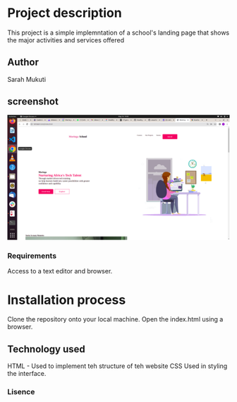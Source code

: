 # Project description
<p> This project is a  simple implemntation of a school's landing page that shows the major activities and services offered</p>


## Author
Sarah Mukuti

## screenshot
<img src ="./Assets/Screenshot from 2022-05-18 19-02-31.png">

### Requirements
Access to a text editor and browser. 

# Installation process
Clone the repository onto your local machine.
Open the index.html using a browser. 

## Technology used
HTML - Used to implement teh structure of teh website
CSS  Used in styling the interface. 
### Lisence




